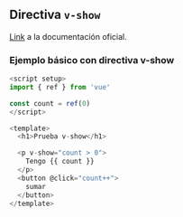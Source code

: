 ## Directiva `v-show`
[Link](https://vuejs.org/guide/essentials/conditional.html#v-show) a la documentación oficial.


### Ejemplo básico con directiva v-show
```js
<script setup>
import { ref } from 'vue'

const count = ref(0)
</script>

<template>
  <h1>Prueba v-show</h1>

  <p v-show="count > 0">
    Tengo {{ count }}
  </p>
  <button @click="count++">
    sumar
  </button>
</template>
```
